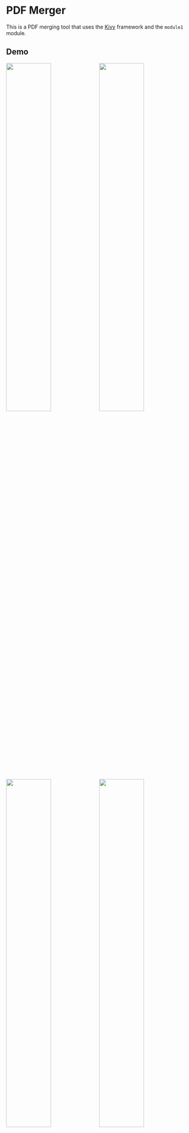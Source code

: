 # PDF Merger

This is a PDF merging tool that uses the [Kivy](https://kivy.org/) framework and the `module1` module.

## Demo

<p float="left">
  <img src="https://github.com/tejangupta/PDFMerger/assets/89571912/92a767b2-c66b-47e8-b53f-55fc2df8d0c6" width="49%" />
  <img src="https://github.com/tejangupta/PDFMerger/assets/89571912/9f3b88cc-d9bd-4f38-9649-efc1bec7871a" width="49%" />
</p>

<p float="left">
  <img src="https://github.com/tejangupta/PDFMerger/assets/89571912/627aab71-b068-45fd-95d8-0e6887db2f2c" width="49%" />
  <img src="https://github.com/tejangupta/PDFMerger/assets/89571912/d6ea4fc5-2f8f-488d-89de-c304e2cba5f6" width="49%" />
</p>

## Installation

To install this tool, you will need to install the following dependencies:

- Python 3
- Kivy

You can install Kivy using pip or conda:
- pip install kivy
- conda install -c conda-forge kivy

## Usage

To use this tool, run the `main.py` file and enter the path to a directory containing PDF files. The program will list the names of all the files and folders in the directory and try to merge and open the PDF files. If an error occurs while listing the directory or opening the PDF, an error message will be displayed.

